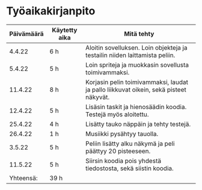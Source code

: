 # Työaikakirjanpito

| Päivämäärä | Käytetty aika | Mitä tehty                                                                                   |
| ---------- | ------------- | -------------------------------------------------------------------------------------------- |
|4.4.22      |6 h            |Aloitin sovelluksen. Loin objekteja ja testailin niiden laittamista peliin.                   |
|5.4.22      |5 h            |Loin spriteja ja muokkasin sovellusta toimivammaksi.                                          |
|11.4.22     |8 h            |Korjasin pelin toimivammaksi, laudat ja pallo liikkuvat oikein, sekä pisteet näkyvät.         |
|12.4.22     |5 h            |Lisäsin taskit ja hienosäädin koodia. Testejä myös aloitettu.                                 |
|25.4.22     |4 h            |Lisätty tauko näppäin ja tehty testejä.                                                       |
|26.4.22     |1 h            |Musiikki pysähtyy tauolla.                                                                    |
|3.5.22      |5 h            |Peliin lisätty alku näkymä ja peli päättyy 20 pisteeseen.                                     |
|11.5.22     |5 h            |Siirsin koodia pois yhdestä tiedostosta, sekä siistin koodia.                                 |
| Yhteensä:  |39 h           |                                                                                              |

